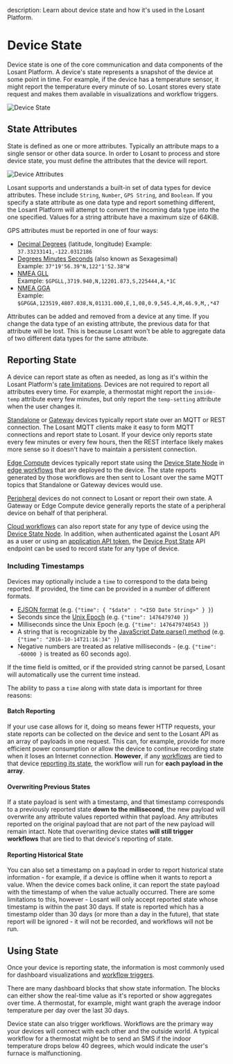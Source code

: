 description: Learn about device state and how it's used in the Losant Platform.

# Device State

Device state is one of the core communication and data components of the Losant Platform. A device's state represents a snapshot of the device at some point in time. For example, if the device has a temperature sensor, it might report the temperature every minute of so. Losant stores every state request and makes them available in visualizations and workflow triggers.

![Device State](/images/devices/state-diagram.png "Device State")

## State Attributes

State is defined as one or more attributes. Typically an attribute maps to a single sensor or other data source. In order to Losant to process and store device state, you must define the attributes that the device will report.

![Device Attributes](/images/devices/device-attributes.png "Device Attributes")

Losant supports and understands a built-in set of data types for device attributes. These include `String`, `Number`, <span id="gps-attributes">`GPS String`</span>, and `Boolean`. If you specify a state attribute as one data type and report something different, the Losant Platform will attempt to convert the incoming data type into the one specified. Values for a string attribute have a maximum size of 64KiB.

GPS attributes must be reported in one of four ways:

* [Decimal Degrees](https://en.wikipedia.org/wiki/Decimal_degrees) (latitude, longitude)
  Example: `37.33233141,-122.0312186`
* [Degrees Minutes Seconds](https://en.wikipedia.org/wiki/Degree_(angle)#Subdivisions) (also known as Sexagesimal)  
  Example: `37°19'56.39"N,122°1'52.38"W`
* [NMEA GLL](http://www.gpsinformation.org/dale/nmea.htm#GLL)  
  Example: `$GPGLL,3719.940,N,12201.873,S,225444,A,*1C`
* [NMEA GGA](http://www.gpsinformation.org/dale/nmea.htm#GGA)  
  Example: `$GPGGA,123519,4807.038,N,01131.000,E,1,08,0.9,545.4,M,46.9,M,,*47`

Attributes can be added and removed from a device at any time. If you change the data type of an existing attribute, the previous data for that attribute will be lost. This is because Losant won't be able to aggregate data of two different data types for the same attribute.

## Reporting State

A device can report state as often as needed, as long as it's within the Losant Platform's [rate limitations](/organizations/resource-limits/#message-throttling). Devices are not required to report all attributes every time. For example, a thermostat might report the `inside-temp` attribute every few minutes, but only report the `temp-setting` attribute when the user changes it.

[Standalone](/devices/overview/#device-type) or [Gateway](/devices/overview/#device-type) devices typically report state over an MQTT or REST connection. The Losant MQTT clients make it easy to form MQTT connections and report state to Losant. If your device only reports state every few minutes or every few hours, then the REST interface likely makes more sense so it doesn't have to maintain a persistent connection.

[Edge Compute](/devices/overview/#device-type) devices typically report state using the [Device State Node](/workflows/outputs/device-state/) in [edge workflows](/workflows/edge-workflows/) that are deployed to the device. The state reports generated by those workflows are then sent to Losant over the same MQTT topics that Standalone or Gateway devices would use.

[Peripheral](/devices/overview/#device-type) devices do not connect to Losant or report their own state. A Gateway or Edge Compute device generally reports the state of a peripheral device on behalf of that peripheral.

[Cloud workflows](/workflows/cloud-workflows/) can also report state for any type of device using the [Device State Node](/workflows/outputs/device-state/). In addition, when authenticated against the Losant API as a user or using an [application API token](/applications/application-tokens/), the [Device Post State](/rest-api/device/#post-state) API endpoint can be used to record state for any type of device.

### Including Timestamps

Devices may optionally include a `time` to correspond to the data being reported. If provided, the time can be provided in a number of different formats.

* <a href="https://docs.mongodb.org/manual/reference/mongodb-extended-json" target="\_blank">EJSON format</a> (e.g. `{"time": { "$date" : "<ISO Date String>" } }`)
* Seconds since the <a href="https://en.wikipedia.org/wiki/Unix_time" target="\_blank">Unix Epoch</a> (e.g. `{"time": 1476479740 }`)
* Milliseconds since the Unix Epoch (e.g. `{"time": 1476479740543 }`)
* A string that is recognizable by the <a href="https://developer.mozilla.org/en-US/docs/Web/JavaScript/Reference/Global_Objects/Date/parse" target="\_blank">JavaScript Date.parse() method</a> (e.g. `{"time": "2016-10-14T21:16:34" }`)
* Negative numbers are treated as relative milliseconds - (e.g. `{"time": -60000 }` is treated as 60 seconds ago).

If the time field is omitted, or if the provided string cannot be parsed, Losant will automatically use the current time instead.

The ability to pass a `time` along with state data is important for three reasons:

#### Batch Reporting

If your use case allows for it, doing so means fewer HTTP requests, your state reports can be collected on the device and sent to the Losant API as an array of payloads in one request. This can, for example, provide for more efficient power consumption or allow the device to continue recording state when it loses an Internet connection. **However**, if any [workflows](/workflows/overview/) are tied to that device [reporting its state](/workflows/triggers/device/), the workflow will run for **each payload in the array**.

#### Overwriting Previous States

If a state payload is sent with a timestamp, and that timestamp corresponds to a previously reported state **down to the millisecond**, the new payload will overwrite any attribute values reported within that payload. Any attributes reported on the original payload that are not part of the new payload will remain intact. Note that overwriting device states **will still trigger workflows** that are tied to that device's reporting of state.

#### Reporting Historical State

You can also set a timestamp on a payload in order to report historical state information - for example, if a device is offline when it wants to report a value. When the device comes back online, it can report the state payload with the timestamp of when the value actually occurred. There are some limitations to this, however - Losant will only accept reported state whose timestamp is within the past 30 days. If state is reported which has a timestamp older than 30 days (or more than a day in the future), that state report will be ignored - it will not be recorded, and workflows will not be run.

## Using State

Once your device is reporting state, the information is most commonly used for dashboard visualizations and [workflow triggers](/workflows/triggers/device/).

There are many dashboard blocks that show state information. The blocks can either show the real-time value as it's reported or show aggregates over time. A thermostat, for example, might want graph the average indoor temperature per day over the last 30 days.

Device state can also trigger workflows. Workflows are the primary way your devices will connect with each other and the outside world. A typical workflow for a thermostat might be to send an SMS if the indoor temperature drops below 40 degrees, which would indicate the user's furnace is malfunctioning.
